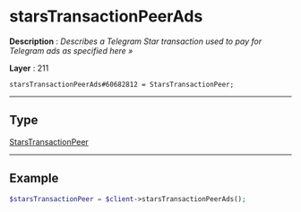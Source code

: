 # starsTransactionPeerAds

**Description** : *Describes a Telegram Star transaction used to pay for Telegram ads as specified here &raquo;*

**Layer** : 211

```tl
starsTransactionPeerAds#60682812 = StarsTransactionPeer;
```

---

## Type

[StarsTransactionPeer](type/StarsTransactionPeer)

---

## Example

```php
$starsTransactionPeer = $client->starsTransactionPeerAds();
```